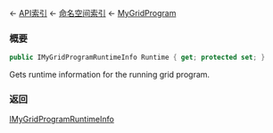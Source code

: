 ← [API索引](Api-Index) ← [命名空间索引](Namespace-Index) ← [MyGridProgram](Sandbox.ModAPI.Ingame.MyGridProgram)

### 概要

```csharp
public IMyGridProgramRuntimeInfo Runtime { get; protected set; }
```

Gets runtime information for the running grid program.

### 返回

[IMyGridProgramRuntimeInfo](Sandbox.ModAPI.Ingame.IMyGridProgramRuntimeInfo)

